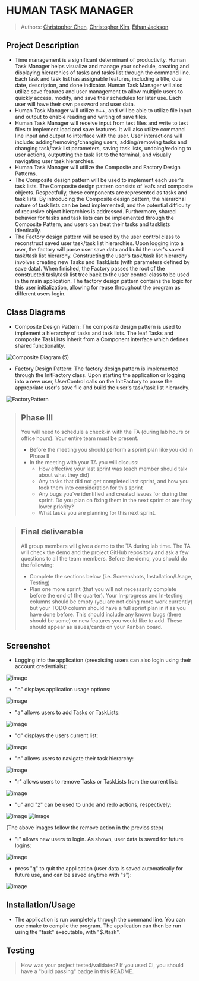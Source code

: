 # HUMAN TASK MANAGER

 
 > Authors: [Christopher Chen](https://github.com/36tofu),
            [Christopher Kim](https://github.com/JimmyNoBob),
            [Ethan Jackson](https://github.com/ethantjackson)

## Project Description
  * Time management is a significant determinant of productivity. Human Task Manager helps visualize and manage your schedule, creating and displaying hierarchies of tasks and tasks list through the command line. Each task and task list has assignable features, including a title, due date, description, and done indicator. Human Task Manager will also utilize save features and user management to allow multiple users to quickly access, modify, and save their schedules for later use. Each user will have their own password and user data.
  * Human Task Manager will utilize c++, and will be able to utilize file input and output to enable reading and writing of save files.
  * Human Task Manager will receive input from text files and write to text files to implement load and save features. It will also utilize command line input and output to interface with the user. User interactions will include: adding/removing/changing users, adding/removing tasks and changing task/task list parameters, saving task lists, undoing/redoing to user actions, outputting the task list to the terminal, and visually navigating user task hierarchies.
  * Human Task Manager will utilize the Composite and Factory Design Patterns. 
  * The Composite design pattern will be used to implement each user's task lists. The Composite design pattern consists of leafs and composite objects. Respectfully, these components are represented as tasks and task lists. By introducing the Composite design pattern, the hierarchal nature of task lists can be best implemented, and the potential difficulty of recursive object hierarchies is addressed. Furthermore, shared behavior for tasks and task lists can be implemented through the Composite Pattern, and users can treat their tasks and tasklists identically. 
  * The Factory design pattern will be used by the user control class to reconstruct saved user task/task list hierarchies. Upon logging into a user, the factory will parse user save data and build the user's saved task/task list hierarchy. Constructing the user's task/task list hierarchy involves creating new Tasks and TaskLists (with parameters defined by save data). When finished, the Factory passes the root of the constructed task/task list tree back to the user control class to be used in the main application. The factory design pattern contains the logic for this user initialization, allowing for reuse throughout the program as different users login. 

## Class Diagrams
 * Composite Design Pattern: The composite design pattern is used to implement a hierarchy of tasks and task lists. The leaf Tasks and composite TaskLists inherit from a Component interface which defines shared functionality.
 
![Composite Diagram (5)](https://user-images.githubusercontent.com/71403787/110257723-f25b1280-7f53-11eb-9ba9-d9bae1f42860.jpg)

 * Factory Design Pattern: The factory design pattern is implemented through the InitFactory class. Upon starting the application or logging into a new user, UserControl calls on the InitFactory to parse the appropriate user's save file and build the user's task/task list hierarchy.

![FactoryPattern](https://user-images.githubusercontent.com/71403787/110258695-bfffe400-7f58-11eb-8013-ba92295c00d3.jpg)

 > ## Phase III
 > You will need to schedule a check-in with the TA (during lab hours or office hours). Your entire team must be present. 
 > * Before the meeting you should perform a sprint plan like you did in Phase II
 > * In the meeting with your TA you will discuss: 
 >   - How effective your last sprint was (each member should talk about what they did)
 >   - Any tasks that did not get completed last sprint, and how you took them into consideration for this sprint
 >   - Any bugs you've identified and created issues for during the sprint. Do you plan on fixing them in the next sprint or are they lower priority?
 >   - What tasks you are planning for this next sprint.

 > ## Final deliverable
 > All group members will give a demo to the TA during lab time. The TA will check the demo and the project GitHub repository and ask a few questions to all the team members. 
 > Before the demo, you should do the following:
 > * Complete the sections below (i.e. Screenshots, Installation/Usage, Testing)
 > * Plan one more sprint (that you will not necessarily complete before the end of the quarter). Your In-progress and In-testing columns should be empty (you are not doing more work currently) but your TODO column should have a full sprint plan in it as you have done before. This should include any known bugs (there should be some) or new features you would like to add. These should appear as issues/cards on your Kanban board. 
 
 ## Screenshot
  * Logging into the application (preexisting users can also login using their account credentials):
  
  ![image](https://user-images.githubusercontent.com/71403787/110260130-d5c4d780-7f5f-11eb-84f5-bcc4fcd950dd.png)
 
 * "h" displays application usage options:

 ![image](https://user-images.githubusercontent.com/71403787/110260269-42d86d00-7f60-11eb-86e1-46edd2eaf682.png)

* "a" allows users to add Tasks or TaskLists:

![image](https://user-images.githubusercontent.com/71403787/110260348-a2cf1380-7f60-11eb-96b5-6b8f6dfc1df6.png)

* "d" displays the users current list:

 ![image](https://user-images.githubusercontent.com/71403787/110260920-f9d5e800-7f62-11eb-8a80-b0f61ea7923c.png)


* "n" allows users to navigate their task hierarchy:

 ![image](https://user-images.githubusercontent.com/71403787/110260455-2e48a480-7f61-11eb-8115-f411253ed6d7.png)

* "r" allows users to remove Tasks or TaskLists from the current list:

 ![image](https://user-images.githubusercontent.com/71403787/110260508-6f40b900-7f61-11eb-8560-3e7ff29256f3.png)

* "u" and "z" can be used to undo and redo actions, respectively:

 ![image](https://user-images.githubusercontent.com/71403787/110260540-8d0e1e00-7f61-11eb-8b1f-0bc7f8b5dd01.png) ![image](https://user-images.githubusercontent.com/71403787/110260551-98614980-7f61-11eb-96b2-933843721b1e.png)

 (The above images follow the remove action in the previos step)

* "l" allows new users to login. As shown, user data is saved for future logins:

 ![image](https://user-images.githubusercontent.com/71403787/110260693-1de4f980-7f62-11eb-880f-52b03f0bd461.png)

* press "q" to quit the application (user data is saved automatically for future use, and can be saved anytime with "s"):

 ![image](https://user-images.githubusercontent.com/71403787/110260726-3e14b880-7f62-11eb-83a3-7c9b8d9ccf9e.png)


 ## Installation/Usage
 * The application is run completely through the command line. You can use cmake to compile the program. The application can then be run using the "task" executable, with "$./task". 
 
 ## Testing
 > How was your project tested/validated? If you used CI, you should have a "build passing" badge in this README.
 
